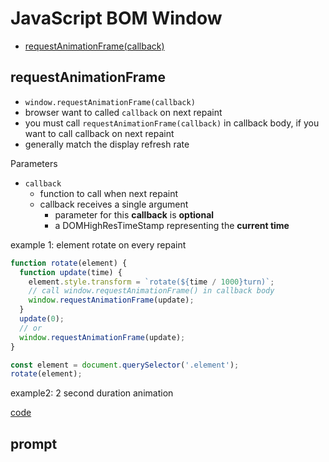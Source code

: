 # JavaScript BOM Window

- [requestAnimationFrame(callback)](#requestanimationframe)

## requestAnimationFrame

- `window.requestAnimationFrame(callback)`
- browser want to called `callback` on next repaint
- you must call `requestAnimationFrame(callback)` in callback body, if you want to call callback on next repaint
- generally match the display refresh rate

Parameters

- `callback`
  - function to call when next repaint
  - callback receives a single argument
    - parameter for this **callback** is **optional**
    - a DOMHighResTimeStamp representing the **current time**

example 1: element rotate on every repaint

```js
function rotate(element) {
  function update(time) {
    element.style.transform = `rotate(${time / 1000}turn)`;
    // call window.requestAnimationFrame() in callback body
    window.requestAnimationFrame(update);
  }
  update(0);
  // or
  window.requestAnimationFrame(update);
}

const element = document.querySelector('.element');
rotate(element);
```

example2: 2 second duration animation

[code](requestanimationframe-2s-duration.md)


## prompt
